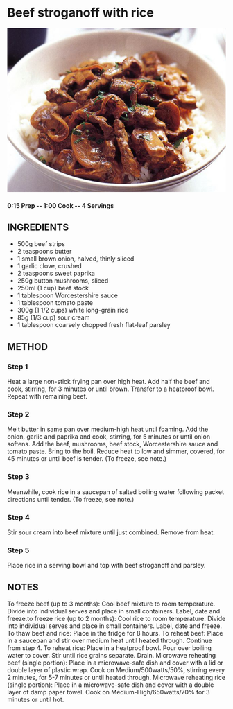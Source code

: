# Beef stroganoff with rice
![](https://raw.githubusercontent.com/fuzzwah/recipes/master/pics/Beef_stroganoff_with_rice.jpg)
#### 0:15 Prep -- 1:00 Cook -- 4 Servings
## INGREDIENTS
* 500g beef strips
* 2 teaspoons butter
* 1 small brown onion, halved, thinly sliced
* 1 garlic clove, crushed
* 2 teaspoons sweet paprika
* 250g button mushrooms, sliced
* 250ml (1 cup) beef stock
* 1 tablespoon Worcestershire sauce
* 1 tablespoon tomato paste
* 300g (1 1/2 cups) white long-grain rice
* 85g (1/3 cup) sour cream
* 1 tablespoon coarsely chopped fresh flat-leaf parsley
## METHOD
### Step 1
Heat a large non-stick frying pan over high heat. Add half the beef and cook, stirring, for 3 minutes or until brown. Transfer to a heatproof bowl. Repeat with remaining beef.
### Step 2
Melt butter in same pan over medium-high heat until foaming. Add the onion, garlic and paprika and cook, stirring, for 5 minutes or until onion softens. Add the beef, mushrooms, beef stock, Worcestershire sauce and tomato paste. Bring to the boil. Reduce heat to low and simmer, covered, for 45 minutes or until beef is tender. (To freeze, see note.)
### Step 3
Meanwhile, cook rice in a saucepan of salted boiling water following packet directions until tender. (To freeze, see note.)
### Step 4
Stir sour cream into beef mixture until just combined. Remove from heat.
### Step 5
Place rice in a serving bowl and top with beef stroganoff and parsley.
## NOTES
To freeze beef (up to 3 months): Cool beef mixture to room temperature. Divide into individual serves and place in small containers. Label, date and freeze.to freeze rice (up to 2 months): Cool rice to room temperature. Divide into individual serves and place in small containers. Label, date and freeze. To thaw beef and rice: Place in the fridge for 8 hours. To reheat beef: Place in a saucepan and stir over medium heat until heated through. Continue from step 4. To reheat rice: Place in a heatproof bowl. Pour over boiling water to cover. Stir until rice grains separate. Drain. Microwave reheating beef (single portion): Place in a microwave-safe dish and cover with a lid or double layer of plastic wrap. Cook on Medium/500watts/50%, stirring every 2 minutes, for 5-7 minutes or until heated through. Microwave reheating rice (single portion): Place in a microwave-safe dish and cover with a double layer of damp paper towel. Cook on Medium-High/650watts/70% for 3 minutes or until hot.
